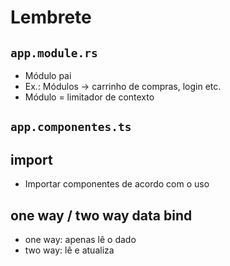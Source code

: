 # Lembrete
## `app.module.rs`
* Módulo pai
* Ex.: Módulos -> carrinho de compras, login etc.
* Módulo = limitador de contexto
## `app.componentes.ts`


## import
* Importar componentes de acordo com o uso

## one way / two way data bind
* one way: apenas lê o dado
* two way: lê e atualiza